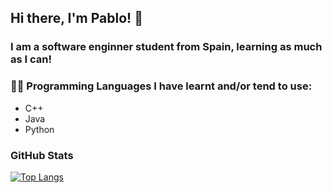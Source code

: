 ## Hi there, I'm Pablo! 👋

### I am a software enginner student from Spain, learning as much as I can!

### 👨‍💻 Programming Languages I have learnt and/or tend to use:
- C++
- Java
- Python

### GitHub Stats
[![Top Langs](https://github-readme-stats.vercel.app/api/top-langs/?username=rodmarkun)](https://github.com/rodmarkun/github-readme-stats)
